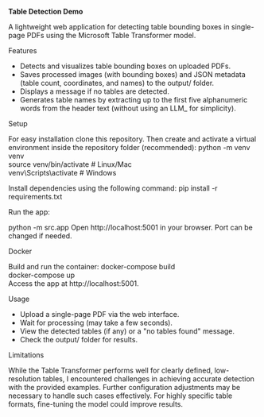 **Table Detection Demo**

A lightweight web application for detecting table bounding boxes in single-page PDFs using the Microsoft Table Transformer model.


Features

- Detects and visualizes table bounding boxes on uploaded PDFs.
- Saves processed images (with bounding boxes) and JSON metadata (table count, coordinates, and names) to the output/ folder.
- Displays a message if no tables are detected.
- Generates table names by extracting up to the first five alphanumeric words from the header text (without using an LLM_ for simplicity).


Setup

For easy installation clone this repository. Then create and activate a virtual environment inside the repository folder (recommended):
python -m venv venv  
source venv/bin/activate      # Linux/Mac  
venv\Scripts\activate         # Windows  


Install dependencies using the following command:
pip install -r requirements.txt  


Run the app:

python -m src.app 
Open http://localhost:5001 in your browser. Port can be changed if needed.


Docker

Build and run the container:
docker-compose build  
docker-compose up  
Access the app at http://localhost:5001.


Usage

- Upload a single-page PDF via the web interface.
- Wait for processing (may take a few seconds).
- View the detected tables (if any) or a "no tables found" message.
- Check the output/ folder for results.


Limitations

While the Table Transformer performs well for clearly defined, low-resolution tables, I encountered challenges in achieving 
accurate detection with the provided examples. Further configuration adjustments may be necessary to handle such cases effectively. 
For highly specific table formats, fine-tuning the model could improve results.
